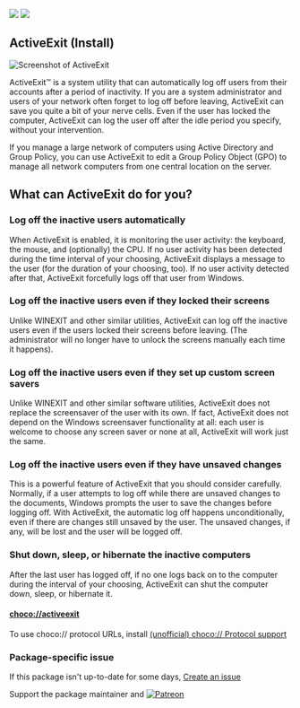 [![](https://img.shields.io/chocolatey/v/activeexit?color=green&label=activeexit)](https://chocolatey.org/packages/activeexit) [![](https://img.shields.io/chocolatey/dt/activeexit)](https://chocolatey.org/packages/activeexit)

## ActiveExit (Install)

![Screenshot of ActiveExit](http://www.winability.com/screenshots/active-exit.png)

ActiveExit™ is a system utility that can automatically log off users from their accounts after a period of inactivity. If you are a system administrator and users of your network often forget to log off before leaving, ActiveExit can save you quite a bit of your nerve cells. Even if the user has locked the computer, ActiveExit can log the user off after the idle period you specify, without your intervention.

If you manage a large network of computers using Active Directory and Group Policy, you can use ActiveExit to edit a Group Policy Object (GPO) to manage all network computers from one central location on the server.

## What can ActiveExit do for you?

### Log off the inactive users automatically

When ActiveExit is enabled, it is monitoring the user activity: the keyboard, the mouse, and (optionally) the CPU. If no user activity has been detected during the time interval of your choosing, ActiveExit displays a message to the user (for the duration of your choosing, too). If no user activity detected after that, ActiveExit forcefully logs off that user from Windows.

### Log off the inactive users even if they locked their screens

Unlike WINEXIT and other similar utilities, ActiveExit can log off the inactive users even if the users locked their screens before leaving. (The administrator will no longer have to unlock the screens manually each time it happens).

### Log off the inactive users even if they set up custom screen savers

Unlike WINEXIT and other similar software utilities, ActiveExit does not replace the screensaver of the user with its own. If fact, ActiveExit does not depend on the Windows screensaver functionality at all: each user is welcome to choose any screen saver or none at all, ActiveExit will work just the same.

### Log off the inactive users even if they have unsaved changes

This is a powerful feature of ActiveExit that you should consider carefully. Normally, if a user attempts to log off while there are unsaved changes to the documents, Windows prompts the user to save the changes before logging off. With ActiveExit, the automatic log off happens unconditionally, even if there are changes still unsaved by the user. The unsaved changes, if any, will be lost and the user will be logged off.

### Shut down, sleep, or hibernate the inactive computers

After the last user has logged off, if no one logs back on to the computer during the interval of your choosing, ActiveExit can shut the computer down, sleep, or hibernate it.

#### [choco://activeexit](choco://activeexit)
To use choco:// protocol URLs, install [(unofficial) choco:// Protocol support ](https://chocolatey.org/packages/choco-protocol-support)

### Package-specific issue
If this package isn't up-to-date for some days, [Create an issue](https://github.com/tunisiano187/Chocolatey-packages/issues/new/choose)

Support the package maintainer and [![Patreon](https://cdn.jsdelivr.net/gh/tunisiano187/Chocolatey-packages@d15c4e19c709e7148588d4523ffc6dd3cd3c7e5e/icons/patreon.png)](https://www.patreon.com/bePatron?u=39585820)
